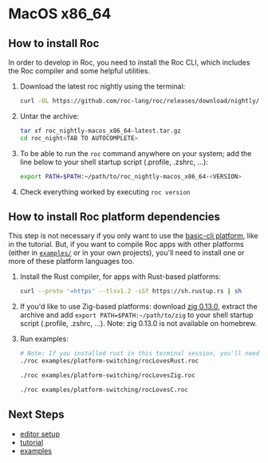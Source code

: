 # MacOS x86_64

## How to install Roc

In order to develop in Roc, you need to install the Roc CLI,
which includes the Roc compiler and some helpful utilities.

1. Download the latest roc nightly using the terminal:

    ```sh
    curl -OL https://github.com/roc-lang/roc/releases/download/nightly/roc_nightly-macos_x86_64-latest.tar.gz
    ```

1. Untar the archive:

    ```sh
    tar xf roc_nightly-macos_x86_64-latest.tar.gz
    cd roc_night<TAB TO AUTOCOMPLETE>
    ```

1. To be able to run the `roc` command anywhere on your system; add the line below to your shell startup script (.profile, .zshrc, ...):

    ```sh
    export PATH=$PATH:~/path/to/roc_nightly-macos_x86_64-<VERSION>
    ```

1. Check everything worked by executing `roc version`

## How to install Roc platform dependencies

This step is not necessary if you only want to use the [basic-cli platform](https://github.com/roc-lang/basic-cli), like in the tutorial.
But, if you want to compile Roc apps with other platforms (either in [`examples/`](https://github.com/roc-lang/roc/tree/main/examples) or in your own projects),
you'll need to install one or more of these platform languages too.

1. Install the Rust compiler, for apps with Rust-based platforms:

    ```sh
    curl --proto '=https' --tlsv1.2 -sSf https://sh.rustup.rs | sh
    ```

1. If you'd like to use Zig-based platforms: download [zig 0.13.0](https://ziglang.org/download/0.13.0/zig-macos-x86_64-0.13.0.tar.xz), extract the archive and add `export PATH=$PATH:~/path/to/zig` to your shell startup script (.profile, .zshrc, …). Note: zig 0.13.0 is not available on homebrew.

1. Run examples:

    ```sh
    # Note: If you installed rust in this terminal session, you'll need to open a new one first!
    ./roc examples/platform-switching/rocLovesRust.roc

    ./roc examples/platform-switching/rocLovesZig.roc

    ./roc examples/platform-switching/rocLovesC.roc
    ```

## Next Steps

- [editor setup](https://www.roc-lang.org/install#editor-extensions)
- [tutorial](https://www.roc-lang.org/tutorial)
- [examples](https://www.roc-lang.org/examples)
